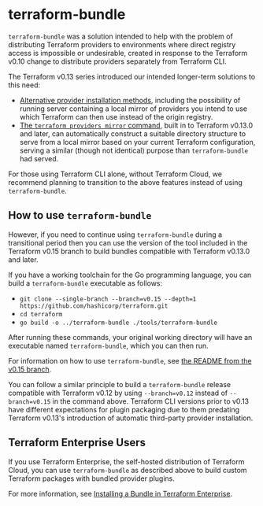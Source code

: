 # terraform-bundle

`terraform-bundle` was a solution intended to help with the problem
of distributing Terraform providers to environments where direct registry
access is impossible or undesirable, created in response to the Terraform v0.10
change to distribute providers separately from Terraform CLI.

The Terraform v0.13 series introduced our intended longer-term solutions
to this need:

* [Alternative provider installation methods](https://www.terraform.io/docs/cli/config/config-file.html#provider-installation),
  including the possibility of running server containing a local mirror of
  providers you intend to use which Terraform can then use instead of the
  origin registry.
* [The `terraform providers mirror` command](https://www.terraform.io/docs/cli/commands/providers/mirror.html),
  built in to Terraform v0.13.0 and later, can automatically construct a
  suitable directory structure to serve from a local mirror based on your
  current Terraform configuration, serving a similar (though not identical)
  purpose than `terraform-bundle` had served.

For those using Terraform CLI alone, without Terraform Cloud, we recommend
planning to transition to the above features instead of using
`terraform-bundle`.

## How to use `terraform-bundle`

However, if you need to continue using `terraform-bundle`
during a transitional period then you can use the version of the tool included
in the Terraform v0.15 branch to build bundles compatible with
Terraform v0.13.0 and later.

If you have a working toolchain for the Go programming language, you can
build a `terraform-bundle` executable as follows:

* `git clone --single-branch --branch=v0.15 --depth=1 https://github.com/hashicorp/terraform.git`
* `cd terraform`
* `go build -o ../terraform-bundle ./tools/terraform-bundle`

After running these commands, your original working directory will have an
executable named `terraform-bundle`, which you can then run.


For information
on how to use `terraform-bundle`, see
[the README from the v0.15 branch](https://github.com/opengovern/terraform-package/blob/v0.15/tools/terraform-bundle/README.md).

You can follow a similar principle to build a `terraform-bundle` release
compatible with Terraform v0.12 by using `--branch=v0.12` instead of
`--branch=v0.15` in the command above. Terraform CLI versions prior to
v0.13 have different expectations for plugin packaging due to them predating
Terraform v0.13's introduction of automatic third-party provider installation.

## Terraform Enterprise Users

If you use Terraform Enterprise, the self-hosted distribution of
Terraform Cloud, you can use `terraform-bundle` as described above to build
custom Terraform packages with bundled provider plugins.

For more information, see
[Installing a Bundle in Terraform Enterprise](https://github.com/opengovern/terraform-package/blob/v0.15/tools/terraform-bundle/README.md#installing-a-bundle-in-terraform-enterprise).
